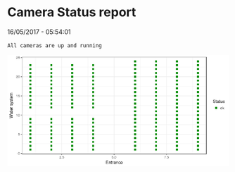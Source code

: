 Camera Status report
================
16/05/2017 - 05:54:01

    All cameras are up and running

![](camreport_files/figure-markdown_github/unnamed-chunk-2-1.png)
